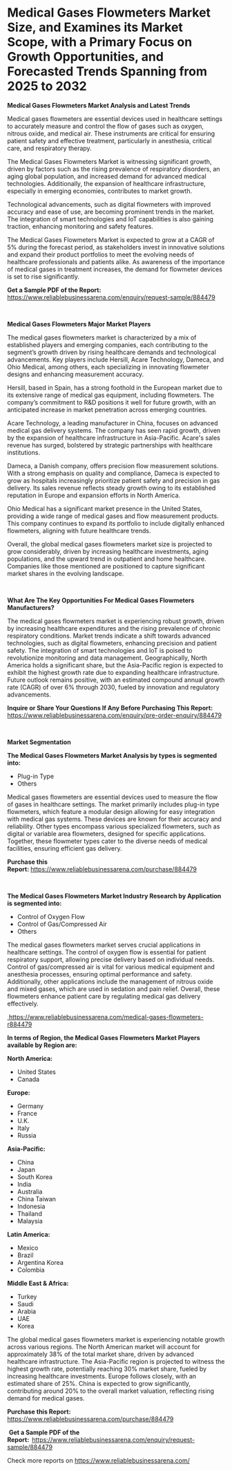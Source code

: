<p><h1>Medical Gases Flowmeters Market Size, and Examines its Market Scope, with a Primary Focus on Growth Opportunities, and Forecasted Trends Spanning from 2025 to 2032</h1></p><p><strong>Medical Gases Flowmeters Market Analysis and Latest Trends</strong></p>
<p><p>Medical gases flowmeters are essential devices used in healthcare settings to accurately measure and control the flow of gases such as oxygen, nitrous oxide, and medical air. These instruments are critical for ensuring patient safety and effective treatment, particularly in anesthesia, critical care, and respiratory therapy.</p><p>The Medical Gases Flowmeters Market is witnessing significant growth, driven by factors such as the rising prevalence of respiratory disorders, an aging global population, and increased demand for advanced medical technologies. Additionally, the expansion of healthcare infrastructure, especially in emerging economies, contributes to market growth. </p><p>Technological advancements, such as digital flowmeters with improved accuracy and ease of use, are becoming prominent trends in the market. The integration of smart technologies and IoT capabilities is also gaining traction, enhancing monitoring and safety features. </p><p>The Medical Gases Flowmeters Market is expected to grow at a CAGR of 5% during the forecast period, as stakeholders invest in innovative solutions and expand their product portfolios to meet the evolving needs of healthcare professionals and patients alike. As awareness of the importance of medical gases in treatment increases, the demand for flowmeter devices is set to rise significantly.</p></p>
<p><strong>Get a Sample PDF of the Report:&nbsp;</strong> <a href="https://www.reliablebusinessarena.com/enquiry/request-sample/884479?utm_campaign=3009&utm_medium=2&utm_source=Github&utm_content=ia&utm_term=04032025&utm_id=medical-gases-flowmeters">https://www.reliablebusinessarena.com/enquiry/request-sample/884479</a></p>
<p>&nbsp;</p>
<p><strong>Medical Gases Flowmeters Major Market Players</strong></p>
<p><p>The medical gases flowmeters market is characterized by a mix of established players and emerging companies, each contributing to the segment’s growth driven by rising healthcare demands and technological advancements. Key players include Hersill, Acare Technology, Dameca, and Ohio Medical, among others, each specializing in innovating flowmeter designs and enhancing measurement accuracy.</p><p>Hersill, based in Spain, has a strong foothold in the European market due to its extensive range of medical gas equipment, including flowmeters. The company’s commitment to R&D positions it well for future growth, with an anticipated increase in market penetration across emerging countries.</p><p>Acare Technology, a leading manufacturer in China, focuses on advanced medical gas delivery systems. The company has seen rapid growth, driven by the expansion of healthcare infrastructure in Asia-Pacific. Acare's sales revenue has surged, bolstered by strategic partnerships with healthcare institutions.</p><p>Dameca, a Danish company, offers precision flow measurement solutions. With a strong emphasis on quality and compliance, Dameca is expected to grow as hospitals increasingly prioritize patient safety and precision in gas delivery. Its sales revenue reflects steady growth owing to its established reputation in Europe and expansion efforts in North America.</p><p>Ohio Medical has a significant market presence in the United States, providing a wide range of medical gases and flow measurement products. This company continues to expand its portfolio to include digitally enhanced flowmeters, aligning with future healthcare trends.</p><p>Overall, the global medical gases flowmeters market size is projected to grow considerably, driven by increasing healthcare investments, aging populations, and the upward trend in outpatient and home healthcare. Companies like those mentioned are positioned to capture significant market shares in the evolving landscape.</p></p>
<p>&nbsp;</p>
<p><strong>What Are The Key Opportunities For Medical Gases Flowmeters Manufacturers?</strong></p>
<p><p>The medical gases flowmeters market is experiencing robust growth, driven by increasing healthcare expenditures and the rising prevalence of chronic respiratory conditions. Market trends indicate a shift towards advanced technologies, such as digital flowmeters, enhancing precision and patient safety. The integration of smart technologies and IoT is poised to revolutionize monitoring and data management. Geographically, North America holds a significant share, but the Asia-Pacific region is expected to exhibit the highest growth rate due to expanding healthcare infrastructure. Future outlook remains positive, with an estimated compound annual growth rate (CAGR) of over 6% through 2030, fueled by innovation and regulatory advancements.</p></p>
<p><strong>Inquire or Share Your Questions If Any Before Purchasing This Report:</strong> <a href="https://www.reliablebusinessarena.com/enquiry/pre-order-enquiry/884479?utm_campaign=3009&utm_medium=2&utm_source=Github&utm_content=ia&utm_term=04032025&utm_id=medical-gases-flowmeters">https://www.reliablebusinessarena.com/enquiry/pre-order-enquiry/884479</a></p>
<p>&nbsp;</p>
<p><strong>Market Segmentation</strong></p>
<p><strong>The Medical Gases Flowmeters Market Analysis by types is segmented into:</strong></p>
<p><ul><li>Plug-in Type</li><li>Others</li></ul></p>
<p><p>Medical gases flowmeters are essential devices used to measure the flow of gases in healthcare settings. The market primarily includes plug-in type flowmeters, which feature a modular design allowing for easy integration with medical gas systems. These devices are known for their accuracy and reliability. Other types encompass various specialized flowmeters, such as digital or variable area flowmeters, designed for specific applications. Together, these flowmeter types cater to the diverse needs of medical facilities, ensuring efficient gas delivery.</p></p>
<p><strong>Purchase this Report:&nbsp;</strong><a href="https://www.reliablebusinessarena.com/purchase/884479?utm_campaign=3009&utm_medium=2&utm_source=Github&utm_content=ia&utm_term=04032025&utm_id=medical-gases-flowmeters">https://www.reliablebusinessarena.com/purchase/884479</a></p>
<p>&nbsp;</p>
<p><strong>The Medical Gases Flowmeters Market Industry Research by Application is segmented into:</strong></p>
<p><ul><li>Control of Oxygen Flow</li><li>Control of Gas/Compressed Air</li><li>Others</li></ul></p>
<p><p>The medical gases flowmeters market serves crucial applications in healthcare settings. The control of oxygen flow is essential for patient respiratory support, allowing precise delivery based on individual needs. Control of gas/compressed air is vital for various medical equipment and anesthesia processes, ensuring optimal performance and safety. Additionally, other applications include the management of nitrous oxide and mixed gases, which are used in sedation and pain relief. Overall, these flowmeters enhance patient care by regulating medical gas delivery effectively.</p></p>
<p><a href="https://www.reliablebusinessarena.com/medical-gases-flowmeters-r884479?utm_campaign=3009&utm_medium=2&utm_source=Github&utm_content=ia&utm_term=04032025&utm_id=medical-gases-flowmeters">&nbsp;https://www.reliablebusinessarena.com/medical-gases-flowmeters-r884479</a></p>
<p><strong>In terms of Region, the Medical Gases Flowmeters Market Players available by Region are:</strong></p>
<p>
    <p> <strong> North America: </strong>
        <ul>
            <li>United States</li>
            <li>Canada</li>
        </ul>
        </p> 
    <p> <strong> Europe: </strong>
        <ul>
            <li>Germany</li>
            <li>France</li>
            <li>U.K.</li>
            <li>Italy</li>
            <li>Russia</li>
        </ul>
        </p> 
    <p> <strong> Asia-Pacific: </strong>
        <ul>
            <li>China</li>
            <li>Japan</li>
            <li>South Korea</li>
            <li>India</li>
            <li>Australia</li>
            <li>China Taiwan</li>
            <li>Indonesia</li>
            <li>Thailand</li>
            <li>Malaysia</li>
        </ul>
        </p> 
    <p> <strong> Latin America: </strong>
        <ul>
            <li>Mexico</li>
            <li>Brazil</li>
            <li>Argentina Korea</li>
            <li>Colombia</li>
        </ul>
        </p> 
    <p> <strong> Middle East & Africa: </strong>
        <ul>
            <li>Turkey</li>
            <li>Saudi</li>
            <li>Arabia</li>
            <li>UAE</li>
            <li>Korea</li>
        </ul>
    </p>
    </p>
<p><p>The global medical gases flowmeters market is experiencing notable growth across various regions. The North American market will account for approximately 38% of the total market share, driven by advanced healthcare infrastructure. The Asia-Pacific region is projected to witness the highest growth rate, potentially reaching 30% market share, fueled by increasing healthcare investments. Europe follows closely, with an estimated share of 25%. China is expected to grow significantly, contributing around 20% to the overall market valuation, reflecting rising demand for medical gases.</p></p>
<p><strong>Purchase this Report: </strong><a href="https://www.reliablebusinessarena.com/purchase/884479?utm_campaign=3009&utm_medium=2&utm_source=Github&utm_content=ia&utm_term=04032025&utm_id=medical-gases-flowmeters">https://www.reliablebusinessarena.com/purchase/884479</a></p>
<p>&nbsp;<strong>Get a Sample PDF of the Report:&nbsp;&nbsp;</strong><a href="https://www.reliablebusinessarena.com/enquiry/request-sample/884479?utm_campaign=3009&utm_medium=2&utm_source=Github&utm_content=ia&utm_term=04032025&utm_id=medical-gases-flowmeters">https://www.reliablebusinessarena.com/enquiry/request-sample/884479</a></p>
<p><strong></strong></p>
<p>Check more reports on <a href="https://www.reliablebusinessarena.com/?utm_campaign=3009&utm_medium=2&utm_source=Github&utm_content=ia&utm_term=04032025&utm_id=medical-gases-flowmeters">https://www.reliablebusinessarena.com/</a></p>